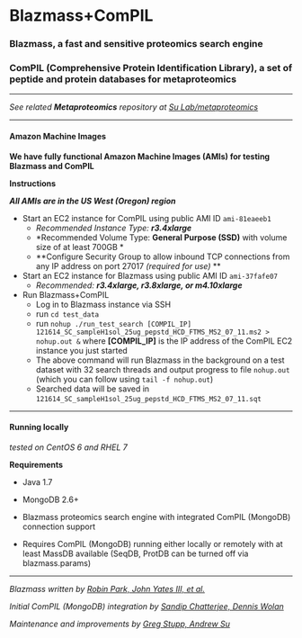 # Blazmass+ComPIL

### Blazmass, a fast and sensitive proteomics search engine
### ComPIL (Comprehensive Protein Identification Library), a set of peptide and protein databases for metaproteomics

----

*See related **Metaproteomics** repository at [Su Lab/metaproteomics](https://bitbucket.org/sulab/metaproteomics)*

----

#### Amazon Machine Images

**We have fully functional Amazon Machine Images (AMIs) for testing Blazmass and ComPIL**

**Instructions**

***All AMIs are in the US West (Oregon) region***

* Start an EC2 instance for ComPIL using public AMI ID `ami-81eaeeb1`
    * *Recommended Instance Type: **r3.4xlarge***
    * *Recommended Volume Type: **General Purpose (SSD)** with volume size of at least 700GB *
    * **Configure Security Group to allow inbound TCP connections from any IP address on port 27017 *(required for use)* **
* Start an EC2 instance for Blazmass using public AMI ID `ami-37fafe07`  
    * *Recommended: **r3.4xlarge, r3.8xlarge, or m4.10xlarge***
* Run Blazmass+ComPIL
    * Log in to Blazmass instance via SSH
    * run `cd test_data`
    * run `nohup ./run_test_search [COMPIL_IP] 121614_SC_sampleH1sol_25ug_pepstd_HCD_FTMS_MS2_07_11.ms2 > nohup.out &` where **[COMPIL_IP]** is the IP address of the ComPIL EC2 instance you just started
    * The above command will run Blazmass in the background on a test dataset with 32 search threads and output progress to file `nohup.out` (which you can follow using `tail -f nohup.out`)
    * Searched data will be saved in `121614_SC_sampleH1sol_25ug_pepstd_HCD_FTMS_MS2_07_11.sqt`

----

#### Running locally

*tested on CentOS 6 and RHEL 7*

**Requirements**
* Java 1.7
* MongoDB 2.6+

* Blazmass proteomics search engine with integrated ComPIL (MongoDB) connection support
* Requires ComPIL (MongoDB) running either locally or remotely with at least MassDB available (SeqDB, ProtDB can be turned off via blazmass.params)

----

*Blazmass written by [Robin Park, John Yates III, et al.](http://fields.scripps.edu)*

*Initial ComPIL (MongoDB) integration by [Sandip Chatterjee, Dennis Wolan](http://www.scripps.edu/wolan)*

*Maintenance and improvements by [Greg Stupp, Andrew Su](http://sulab.org/)*


